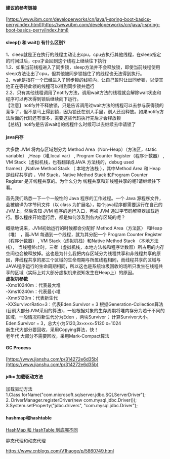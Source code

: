 #### 建议的参考链接

[https://www.ibm.com/developerworks/cn/java/j-spring-boot-basics-perry/index.html](https://www.ibm.com/developerworks/cn/java/j-spring-boot-basics-perry/index.html)

#### sleep\(\) 和 wait\(\) 有什么区别?

1、sleep就是正在执行的线程主动让出cpu，cpu去执行其他线程，在sleep指定的时间过后，cpu才会回到这个线程上继续往下执行   
1.2、如果当前线程进入了同步锁，sleep方法并不会释放锁，即使当前线程使用sleep方法让出了cpu，但其他被同步锁挡住了的线程也无法得到执行。   
2、wait是指在一个已经进入了同步锁的线程内，让自己暂时让出同步锁，以便其他正在等待此锁的线程可以得到同步锁并运行   
2.2、只有其他线程调用了notify方法，调用wait方法的线程就会解除wait状态和程序可以再次得到锁后继续向下运行。   
【注意】notify并不释放锁，只是告诉调用过wait方法的线程可以去参与获得锁的竞争了，但不是马上得到锁，因为锁还在别人手里，别人还没释放。如果notify方法后面的代码还有很多，需要这些代码执行完后才会释放锁   
【总结】notify是告诉wait\(\)的线程什么时候可以去继续去申请锁了

#### java内存

大多数 JVM 将内存区域划分为 Method Area（Non-Heap）（方法区，static variable） ,Heap（堆,local var） , Program Counter Register（程序计数器） ,   VM Stack（虚拟机栈，也有翻译成JAVA 方法栈的，debug used frames）,Native Method Stack  （ 本地方法栈 ），其中Method Area 和  Heap 是线程共享的  ，VM Stack，Native Method Stack  和Program Counter Register  是非线程共享的。为什么分为 线程共享和非线程共享的呢?请继续往下看。

首先我们熟悉一下一个一般性的 Java 程序的工作过程。一个 Java 源程序文件，会被编译为字节码文件（以 class 为扩展名），每个java程序都需要运行在自己的JVM上，然后告知 JVM 程序的运行入口，再被 JVM 通过字节码解释器加载运行。那么程序开始运行后，都是如何涉及到各内存区域的呢？

概括地说来，JVM初始运行的时候都会分配好 Method Area（方法区） 和Heap（堆） ，而JVM 每遇到一个线程，就为其分配一个 Program Counter Register（程序计数器） ,   VM Stack（虚拟机栈）和Native Method Stack  （本地方法栈）， 当线程终止时，三者（虚拟机栈，本地方法栈和程序计数器）所占用的内存空间也会被释放掉。这也是为什么我把内存区域分为线程共享和非线程共享的原因，非线程共享的那三个区域的生命周期与所属线程相同，而线程共享的区域与JAVA程序运行的生命周期相同，所以这也是系统垃圾回收的场所只发生在线程共享的区域（实际上对大部分虚拟机来说知发生在Heap上）的原因。  
**虚拟机参数**  
-Xmx10240m：代表最大堆  
 -Xms10240m：代表最小堆  
 -Xmn5120m：代表新生代  
 -XXSurvivorRatio=3：代表Eden:Survivor = 3    根据Generation-Collection算法\(目前大部分JVM采用的算法\)，一般根据对象的生存周期将堆内存分为若干不同的区域，一般情况将新生代分为Eden ，两块Survivor；    计算Survivor大小， Eden:Survivor = 3，总大小为5120,3x+x+x=5120  x=1024  
新生代大部分要回收，采用Copying算法，快！  
老年代 大部分不需要回收，采用Mark-Compact算法

#### GC Process

[https://www.jianshu.com/p/314272e6d35b](https://www.jianshu.com/p/314272e6d35b)

#### jdbc 加载驱动方法

加载驱动方法  
1.Class.forName\("com.microsoft.sqlserver.jdbc.SQLServerDriver"\);  
2. DriverManager.registerDriver\(new com.mysql.jdbc.Driver\(\)\);  
3.System.setProperty\("jdbc.drivers", "com.mysql.jdbc.Driver"\);

#### hashmap和hashtable

[HashMap 和 HashTable 到底哪不同](http://www.importnew.com/24822.html)





静态代理和动态代理

https://www.cnblogs.com/V1haoge/p/5860749.html

